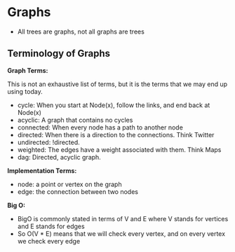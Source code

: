 # Graphs

- All trees are graphs, not all graphs are trees

## Terminology of Graphs

**Graph Terms:**

This is not an exhaustive list of terms, but it is the terms that we may end up using today.

- cycle: When you start at Node(x), follow the links, and end back at Node(x)
- acyclic: A graph that contains no cycles
- connected: When every node has a path to another node
- directed: When there is a direction to the connections. Think Twitter
- undirected: !directed.
- weighted: The edges have a weight associated with them. Think Maps
- dag: Directed, acyclic graph.

**Implementation Terms:**

- node: a point or vertex on the graph
- edge: the connection between two nodes

**Big O:**

- BigO is commonly stated in terms of V and E where V stands for vertices and E stands for edges
- So O(V \* E) means that we will check every vertex, and on every vertex we check every edge
